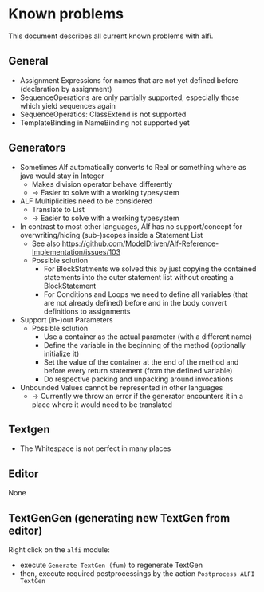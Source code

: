 # Known problems

This document describes all current known problems with alfi.

## General

- Assignment Expressions for names that are not yet defined before (declaration by assignment)
- SequenceOperations are only partially supported, especially those which yield sequences again
- SequenceOperatios: ClassExtend is not supported
- TemplateBinding in NameBinding not supported yet

## Generators

- Sometimes Alf automatically converts to Real or something where as java would stay in Integer
  - Makes division operator behave differently
  - -> Easier to solve with a working typesystem
- ALF Multiplicities need to be considered
  - Translate to List
  - -> Easier to solve with a working typesystem
- In contrast to most other languages, Alf has no support/concept for overwriting/hiding (sub-)scopes inside a Statement List
  - See also https://github.com/ModelDriven/Alf-Reference-Implementation/issues/103
  - Possible solution
    - For BlockStatments we solved this by just copying the contained statements into the outer statement list without creating a BlockStatement
    - For Conditions and Loops we need to define all variables (that are not already defined) before and in the body convert definitions to assignments
- Support (in-)out Parameters
  - Possible solution
    - Use a container as the actual parameter (with a different name)
    - Define the variable in the beginning of the method (optionally initialize it)
    - Set the value of the container at the end of the method and before every return statement (from the defined variable)
    - Do respective packing and unpacking around invocations
- Unbounded Values cannot be represented in other languages
  - -> Currently we throw an error if the generator encounters it in a place where it would need to be translated

## Textgen

- The Whitespace is not perfect in many places

## Editor

None

## TextGenGen (generating new TextGen from editor)

Right click on the `alfi` module:

- execute `Generate TextGen (fum)` to regenerate TextGen
- then, execute required postprocessings by the action `Postprocess ALFI TextGen`
